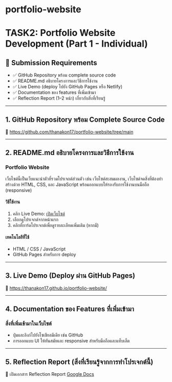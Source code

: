 # portfolio-website
# TASK2: Portfolio Website Development (Part 1 - Individual)

## 📝 Submission Requirements
- ✅ GitHub Repository พร้อม complete source code  
- ✅ README.md อธิบายโครงการและวิธีการใช้งาน  
- ✅ Live Demo (deploy ไปยัง GitHub Pages หรือ Netlify)  
- ✅ Documentation ของ features ที่เพิ่มเข้ามา  
- ✅ Reflection Report (1–2 หน้า) เกี่ยวกับสิ่งที่เรียนรู้  

---

## 1. GitHub Repository พร้อม Complete Source Code  
🔗 https://github.com/thanakon17/portfolio-website/tree/main

---

## 2. README.md อธิบายโครงการและวิธีการใช้งาน  
### Portfolio Website

เว็บไซต์นี้เป็นเว็บแนะนำตัวที่รวมโปรเจกต์ส่วนตัว เช่น เว็บไซต์สะสมผลงาน, เว็บไซต์จดสิ่งที่ต้องทำ  
สร้างด้วย HTML, CSS, และ JavaScript พร้อมออกแบบให้รองรับการใช้งานบนมือถือ (responsive)

#### วิธีใช้งาน
1. คลิก Live Demo: [เปิดเว็บไซต์](https://thanakon17.github.io/portfolio-website/)
2. เลือกดูโปรเจกต์จากหน้าแรก
3. คลิกที่การ์ดโปรเจกต์เพื่อดูรายละเอียดเพิ่มเติม (หากมี)

#### เทคโนโลยีที่ใช้
- HTML / CSS / JavaScript  
- GitHub Pages สำหรับการ deploy

---

## 3. Live Demo (Deploy ผ่าน GitHub Pages)  
🔗 https://thanakon17.github.io/portfolio-website/

---

## 4. Documentation ของ Features ที่เพิ่มเข้ามา  
### สิ่งที่เพิ่มเข้ามาในเว็บไซต์
- ปุ่มและลิงก์ไปยังโซเชียลมีเดีย เช่น GitHub 
- การออกแบบ UI ให้ทันสมัยและ responsive สำหรับมือถือและแท็บเล็ต

---

## 5. Reflection Report (สิ่งที่เรียนรู้จากการทำโปรเจกต์นี้)  
📄 เปิดเอกสาร Reflection Report [Google Docs](https://docs.google.com/document/d/1dFBKWO19I3RlGb3CXUxLINLLeRcTbcev_pNUg8f1k0s/edit?usp=sharing)
